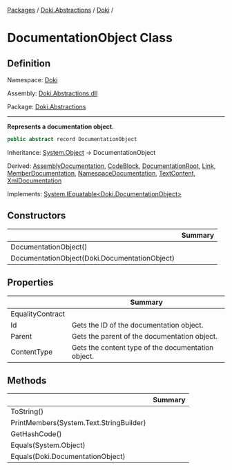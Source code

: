 [Packages](../../../README.md) / [Doki.Abstractions](../../README.md) / [Doki](../README.md) / 

# DocumentationObject Class

## Definition

Namespace: [Doki](../README.md)

Assembly: [Doki.Abstractions.dll](../../README.md)

Package: [Doki.Abstractions](https://www.nuget.org/packages/Doki.Abstractions)

---

**Represents a documentation object.**

```csharp
public abstract record DocumentationObject
```

Inheritance: [System.Object](https://learn.microsoft.com/en-us/dotnet/api/System.Object) → DocumentationObject

Derived: [AssemblyDocumentation](../Doki.AssemblyDocumentation/README.md), [CodeBlock](../Doki.CodeBlock/README.md), [DocumentationRoot](../Doki.DocumentationRoot/README.md), [Link](../Doki.Link/README.md), [MemberDocumentation](../Doki.MemberDocumentation/README.md), [NamespaceDocumentation](../Doki.NamespaceDocumentation/README.md), [TextContent](../Doki.TextContent/README.md), [XmlDocumentation](../Doki.XmlDocumentation/README.md)

Implements: [System.IEquatable&lt;Doki.DocumentationObject&gt;](https://learn.microsoft.com/en-us/dotnet/api/System.IEquatable&lt;Doki.DocumentationObject&gt;)

## Constructors

|   |Summary|
|---|---|
|DocumentationObject()||
|DocumentationObject(Doki.DocumentationObject)||


## Properties

|   |Summary|
|---|---|
|EqualityContract||
|Id| Gets the ID of the documentation object.|
|Parent| Gets the parent of the documentation object.|
|ContentType| Gets the content type of the documentation object.|


## Methods

|   |Summary|
|---|---|
|ToString()||
|PrintMembers(System.Text.StringBuilder)||
|GetHashCode()||
|Equals(System.Object)||
|Equals(Doki.DocumentationObject)||


